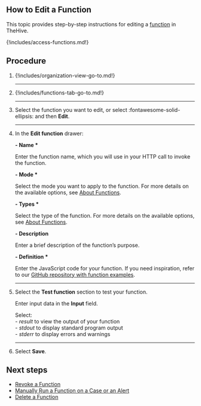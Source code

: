 ## How to Edit a Function

This topic provides step-by-step instructions for editing a [function](about-functions.md) in TheHive.

{!includes/access-functions.md!}

## Procedure

1. {!includes/organization-view-go-to.md!}

    ---

2. {!includes/functions-tab-go-to.md!}

    ---

3. Select the function you want to edit, or select :fontawesome-solid-ellipsis: and then **Edit**.

    ---

4. In the **Edit function** drawer:

    **- Name \***

    Enter the function name, which you will use in your HTTP call to invoke the function.

    **- Mode \***

    Select the mode you want to apply to the function. For more details on the available options, see [About Functions](about-functions.md#function-modes).

    **- Types \***

    Select the type of the function. For more details on the available options, see [About Functions](about-functions.md#function-types).

    **- Description**

    Enter a brief description of the function’s purpose.

    **- Definition \***

    Enter the JavaScript code for your function. If you need inspiration, refer to our [GitHub repository with function examples]().

    ---

5. Select the **Test function** section to test your function.

    Enter input data in the **Input** field. 

    Select:  
        - *result* to view the output of your function  
        - *stdout* to display standard program output  
        - *stderr* to display errors and warnings

    ---

6. Select **Save**. 

## Next steps

* [Revoke a Function](revoke-a-function.md)
* [Manually Run a Function on a Case or an Alert](run-a-function-case-alert.md)
* [Delete a Function](delete-a-function.md)